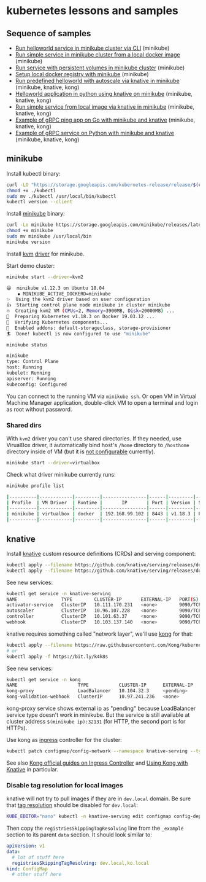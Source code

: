 # kubernetes lessons and samples

## Sequence of samples

- [Run helloworld service in minikube cluster via CLI](./minikube_helloworld/README.md) (minikube)
- [Run simple service in minikube cluster from a local docker image](./minikube_local_image/README.md) (minikube)
- [Run service with persistent volumes in minikube cluster](./minikube_shared_dirs/README.md) (minikube)
- [Setup local docker registry with minikube](./minikube_local_registry/README.md) (minikube)
- [Run predefined helloworld with autoscale via knative in minikube](./minikube_knative_helloworld/README.md) (minikube, knative, kong)
- [Helloworld application in python using knative on minikube](./minikube_knative_helloworld_py/README.md) (minikube, knative, kong)
- [Run simple service from local image via knative in minikube](./minikube_knative_simple/README.md) (minikube, knative, kong)
- [Example of gRPC ping app on Go with minikube and knative](./minikube_knative_grpc_go/README/md) (minikube, knative, kong)
- [Example of gRPC service on Python with minikube and knative](./minikube_knative_grpc_py/README.md) (minikube, knative, kong)

## minikube

Install kubectl binary:

```bash
curl -LO "https://storage.googleapis.com/kubernetes-release/release/$(curl -s https://storage.googleapis.com/kubernetes-release/release/stable.txt)/bin/linux/amd64/kubectl"
chmod +x ./kubectl
sudo mv ./kubectl /usr/local/bin/kubectl
kubectl version --client
```

Install [minikube](https://kubernetes.io/docs/setup/learning-environment/minikube/) binary:

```bash
curl -Lo minikube https://storage.googleapis.com/minikube/releases/latest/minikube-linux-amd64
chmod +x minikube
sudo mv minikube /usr/local/bin
minikube version
```

Install [kvm](https://help.ubuntu.com/community/KVM/Installation) [driver](https://minikube.sigs.k8s.io/docs/drivers/kvm2/) for minikube.

Start demo cluster:

```bash
minikube start --driver=kvm2

😄  minikube v1.12.3 on Ubuntu 18.04
    ▪ MINIKUBE_ACTIVE_DOCKERD=minikube
✨  Using the kvm2 driver based on user configuration
👍  Starting control plane node minikube in cluster minikube
🔥  Creating kvm2 VM (CPUs=2, Memory=3900MB, Disk=20000MB) ...
🐳  Preparing Kubernetes v1.18.3 on Docker 19.03.12 ...
🔎  Verifying Kubernetes components...
🌟  Enabled addons: default-storageclass, storage-provisioner
🏄  Done! kubectl is now configured to use "minikube"

minikube status

minikube
type: Control Plane
host: Running
kubelet: Running
apiserver: Running
kubeconfig: Configured
```

You can connect to the running VM via `minikube ssh`. Or open VM in Virtual Machine Manager application, double-click VM to open a terminal and login as root without password.

### Shared dirs

With `kvm2` driver you can't use shared directories. If they needed, use VirualBox driver, it automatically bind host's `/home` directory to `/hosthome` directory inside of VM (but it is [not configurable](https://kubernetes.io/docs/setup/learning-environment/minikube/#mounted-host-folders) currently).

```bash
minikube start --driver=virtualbox
```

Check what driver minikube currently runs:

```bash
minikube profile list

|----------|------------|---------|----------------|------|---------|---------|
| Profile  | VM Driver  | Runtime |       IP       | Port | Version | Status  |
|----------|------------|---------|----------------|------|---------|---------|
| minikube | virtualbox | docker  | 192.168.99.102 | 8443 | v1.18.3 | Running |
|----------|------------|---------|----------------|------|---------|---------|
```

## knative

Install [knative](https://knative.dev/docs/install/any-kubernetes-cluster/) custom resource definitions (CRDs) and serving component:

```bash
kubectl apply --filename https://github.com/knative/serving/releases/download/v0.17.0/serving-crds.yaml
kubectl apply --filename https://github.com/knative/serving/releases/download/v0.17.0/serving-core.yaml
```

See new services:

```bash
kubectl get service -n knative-serving
NAME                TYPE        CLUSTER-IP       EXTERNAL-IP   PORT(S)                           AGE
activator-service   ClusterIP   10.111.170.231   <none>        9090/TCP,8008/TCP,80/TCP,81/TCP   36s
autoscaler          ClusterIP   10.96.107.228    <none>        9090/TCP,8008/TCP,8080/TCP        36s
controller          ClusterIP   10.101.63.37     <none>        9090/TCP,8008/TCP                 36s
webhook             ClusterIP   10.103.137.140   <none>        9090/TCP,8008/TCP,443/TCP         36s
```

knative requires something called "network layer", we'll use [kong](https://docs.konghq.com/2.1.x/kong-for-kubernetes/using-kong-for-kubernetes/) for that:

```bash
kubectl apply --filename https://raw.githubusercontent.com/Kong/kubernetes-ingress-controller/0.9.x/deploy/single/all-in-one-dbless.yaml
# or
kubectl apply -f https://bit.ly/k4k8s
```

See new services:

```bash
kubectl get service -n kong
NAME                      TYPE           CLUSTER-IP      EXTERNAL-IP   PORT(S)                      AGE
kong-proxy                LoadBalancer   10.104.32.3     <pending>     80:32131/TCP,443:30891/TCP   42s
kong-validation-webhook   ClusterIP      10.97.241.236   <none>        443/TCP                      42s
```

kong-proxy service shows external ip as "pending" because LoadBalancer service type doesn't work in minikube. But the service is still available at cluster address `$(minikube ip):32131` (for HTTP, the second port is for HTTPs).

Use kong as [ingress](https://kubernetes.io/docs/concepts/services-networking/ingress/) controller for the cluster:

```bash
kubectl patch configmap/config-network --namespace knative-serving --type merge --patch '{"data":{"ingress.class":"kong"}}'
```

See also [Kong official guides on Ingress Controller](https://github.com/Kong/kubernetes-ingress-controller/tree/main/docs/guides) and [Using Kong with Knative](https://github.com/Kong/kubernetes-ingress-controller/blob/main/docs/guides/using-kong-with-knative.md) in particular.

### Disable tag resolution for local images

knative will not try to pull images if they are in `dev.local` domain. Be sure that [tag resolution](https://knative.dev/docs/serving/tag-resolution/) should be disabled for `dev.local`:

```bash
KUBE_EDITOR="nano" kubectl -n knative-serving edit configmap config-deployment
```

Then copy the `registriesSkippingTagResolving` line from the `_example` section to its parent `data` section. It should look similar to:

```yaml
apiVersion: v1
data:
  # lot of stuff here
  registriesSkippingTagResolving: dev.local,ko.local
kind: ConfigMap
  # other stuff here
```
